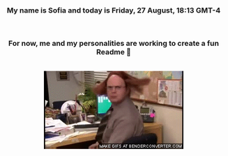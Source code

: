 


<div align="center">
<h3 >My name is Sofia and today is Friday, 27 August, 18:13 GMT-4</h3><br>
<h3 >For now, me and my personalities are working to create a fun Readme 👋
</h3><br>
<img src='img/dwight.gif' alt='working...'/>
</div>
